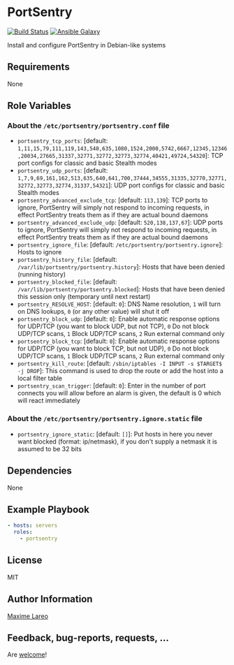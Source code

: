 PortSentry
=========

[![Build Status](https://travis-ci.org/maxlareo/ansible-portsentry.svg?branch=master)](https://travis-ci.org/maxlareo/ansible-portsentry) [![Ansible Galaxy](http://img.shields.io/badge/ansible--galaxy-portsentry-blue.svg)](https://galaxy.ansible.com/maxlareo/portsentry/)

Install and configure PortSentry in Debian-like systems

Requirements
------------

None

Role Variables
--------------

### About the `/etc/portsentry/portsentry.conf` file

- `portsentry_tcp_ports`: [default: `1,11,15,79,111,119,143,540,635,1080,1524,2000,5742,6667,12345,12346,20034,27665,31337,32771,32772,32773,32774,40421,49724,54320`]: TCP port configs for classic and basic Stealth modes
- `portsentry_udp_ports`: [default: `1,7,9,69,161,162,513,635,640,641,700,37444,34555,31335,32770,32771,32772,32773,32774,31337,54321`]: UDP port configs for classic and basic Stealth modes
- `portsentry_advanced_exclude_tcp`: [default: `113,139`]: TCP ports to ignore, PortSentry will simply not respond to incoming requests, in effect PortSentry treats them as if they are actual bound daemons
- `portsentry_advanced_exclude_udp`: [default: `520,138,137,67`]: UDP ports to ignore, PortSentry will simply not respond to incoming requests, in effect PortSentry treats them as if they are actual bound daemons
- `portsentry_ignore_file`: [default: `/etc/portsentry/portsentry.ignore`]: Hosts to ignore
- `portsentry_history_file`: [default: `/var/lib/portsentry/portsentry.history`]: Hosts that have been denied (running history)
- `portsentry_blocked_file`: [default: `/var/lib/portsentry/portsentry.blocked`]: Hosts that have been denied this session only (temporary until next restart)
- `portsentry_RESOLVE_HOST`: [default: `0`]: DNS Name resolution, `1` will turn on DNS lookups, `0` (or any other value) will shut it off
- `portsentry_block_udp`: [default: `0`]: Enable automatic response options for UDP/TCP (you want to block UDP, but not TCP), `0` Do not block UDP/TCP scans, `1` Block UDP/TCP scans, `2` Run external command only
- `portsentry_block_tcp`: [default: `0`]: Enable automatic response options for UDP/TCP (you want to block TCP, but not UDP), `0` Do not block UDP/TCP scans, `1` Block UDP/TCP scans, `2` Run external command only
- `portsentry_kill_route`: [default: `/sbin/iptables -I INPUT -s $TARGET$ -j DROP`]: This command is used to drop the route or add the host into a local filter table
- `portsentry_scan_trigger`: [default: `0`]: Enter in the number of port connects you will allow before an alarm is given, the default is 0 which will react immediately

### About the `/etc/portsentry/portsentry.ignore.static` file

- `portsentry_ignore_static`: [default: `[]`]: Put hosts in here you never want blocked (format: ip/netmask), if you don't supply a netmask it is assumed to be 32 bits

Dependencies
------------

None

Example Playbook
----------------

```yaml
- hosts: servers
  roles:
    - portsentry
```

License
-------

MIT

Author Information
------------------

[Maxime Lareo](https://github.com/maxlareo)

Feedback, bug-reports, requests, ...
------------------------------------

Are [welcome](https://github.com/maxlareo/ansible-portsentry/issues)!
